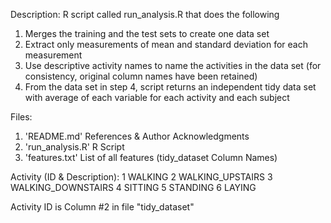 Description: R script called run_analysis.R that does the following
1. Merges the training and the test sets to create one data set
2. Extract only measurements of mean and standard deviation for each measurement
3. Use descriptive activity names to name the activities in the data set (for consistency, original column names have been retained)
4. From the data set in step 4, script returns an independent tidy data set with average of each variable for each activity and each subject

Files:
1. 'README.md'		References & Author Acknowledgments
2. 'run_analysis.R'	R Script
3. 'features.txt' 	List of all features (tidy_dataset Column Names)

Activity (ID & Description):
1 WALKING
2 WALKING_UPSTAIRS
3 WALKING_DOWNSTAIRS
4 SITTING
5 STANDING
6 LAYING

Activity ID is Column #2 in file "tidy_dataset"